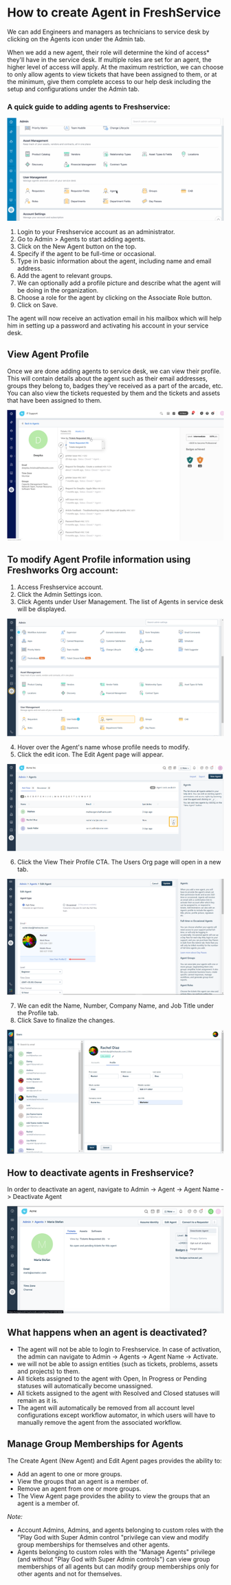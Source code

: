 # How to create Agent in FreshService
We can add Engineers and managers as technicians to service desk by clicking on the Agents icon under the Admin tab.

When we add a new agent, their role will determine the kind of access* they'll have in the service desk. If multiple roles are set for an agent, the higher level of access will apply. At the maximum restriction, we can choose to only allow agents to view tickets that have been assigned to them, or at the minimum, give them complete access to our help desk including the setup and configurations under the Admin tab.

### A quick guide to adding agents to Freshservice:

![Agent Creation](../../images/Agent_Creation_Fresh_Service.gif)


1. Login to your Freshservice account as an administrator.
2. Go to Admin > Agents to start adding agents.
3. Click on the New Agent button on the top.
4. Specify if the agent to be full-time or occasional.
5. Type in basic information about the agent, including name and email address.
6. Add the agent to relevant groups.
7. We can optionally add a profile picture and describe what the agent will be doing in the organization.
8. Choose a role for the agent by clicking on the Associate Role button.
9. Click on Save.


The agent will now receive an activation email in his mailbox which will help him in setting up a password and activating his account in your service desk.

## View Agent Profile

Once we are done adding agents to service desk, we can view their profile. This will contain details about the agent such as their email addresses, groups they belong to, badges they've received as a part of the arcade, etc. You can also view the tickets requested by them and the tickets and assets that have been assigned to them. 

![Agent Profile](../../images/View_Agent_Profile.png)

## To modify Agent Profile information using Freshworks Org account: 

1. Access Freshservice account. 
2. Click the Admin Settings icon. 
3. Click Agents under User Management. The list of Agents in service desk will be displayed.

![Modify Agent Profile](../../images/Modify_Agent.png)

4. Hover over the Agent's name whose profile needs to modify. 
5. Click the edit icon. The Edit Agent page will appear. 


![Modify Agent Profile](../../images/Edit_Agent.png)

6. Click the View Their Profile CTA. The Users Org page will open in a new tab.

![Edit Agent Profile](../../images/Edit_Agent_Profile.png)

7. We can edit the Name, Number, Company Name, and Job Title under the Profile tab.
8. Click Save to finalize the changes. 

![Save Agent Profile](../../images/Save_Agent.png)

## How to deactivate agents in Freshservice?

In order to deactivate an agent, navigate to Admin -> Agent -> Agent Name -> Deactivate Agent

![Deactivate Agent](../../images/Deactivate_Agent.png)

## What happens when an agent is deactivated?

- The agent will not be able to login to Freshservice. In case of activation, the admin can navigate to Admin -> Agents -> Agent Name -> Activate.
- we will not be able to assign entities (such as tickets, problems, assets and projects) to them.
- All tickets assigned to the agent with Open, In Progress or Pending statuses will automatically become unassigned.
- All tickets assigned to the agent with Resolved and Closed statuses will remain as it is.
- The agent will automatically be removed from all account level configurations except workflow automator, in which users will have to manually remove the agent from the associated workflow.

## Manage Group Memberships for Agents

The Create Agent (New Agent) and Edit Agent pages provides the ability to:

- Add an agent to one or more groups. 
- View the groups that an agent is a member of.
- Remove an agent from one or more groups.
- The View Agent page provides the ability to view the groups that an agent is a member of.

*Note:*

- Account Admins, Admins, and agents belonging to custom roles with the "Play God with Super Admin control "privilege can view and modify group memberships for themselves and other agents.
- Agents belonging to custom roles with the "Manage Agents" privilege (and without "Play God with Super Admin controls") can view group memberships of all agents but can modify group memberships only for other agents and not for themselves.
